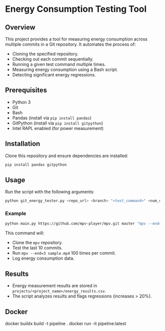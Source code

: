 # Energy Consumption Testing Tool

## Overview

This project provides a tool for measuring energy consumption across multiple commits in a Git repository. It automates the process of:

- Cloning the specified repository.
- Checking out each commit sequentially.
- Running a given test command multiple times.
- Measuring energy consumption using a Bash script.
- Detecting significant energy regressions.

## Prerequisites

- Python 3
- Git
- Bash
- Pandas (install via `pip install pandas`)
- GitPython (install via `pip install gitpython`)
- Intel RAPL enabled (for power measurement)

## Installation

Clone this repository and ensure dependencies are installed:

```sh
pip install pandas gitpython
```

## Usage

Run the script with the following arguments:

```sh
python git_energy_tester.py <repo_url> <branch> "<test_command>" <num_commits> <num_runs>
```

### Example

```sh
python main.py https://github.com/mpv-player/mpv.git master "mpv --end=3 sample.mp4" 10 100
```

This command will:

- Clone the `mpv` repository.
- Test the last 10 commits.
- Run `mpv --end=3 sample.mp4` 100 times per commit.
- Log energy consumption data.

## Results

- Energy measurement results are stored in `projects/<project_name>/energy_results.csv`.
- The script analyzes results and flags regressions (increases > 20%).

## Docker

docker buildx build -t pipeline .
docker run -it pipeline:latest